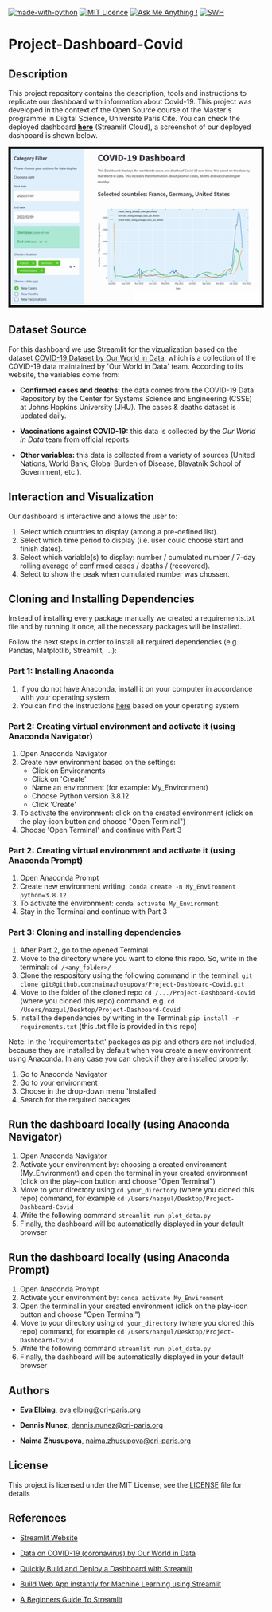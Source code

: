 [![made-with-python](https://img.shields.io/badge/Made%20with-Python-1f425f.png)](https://www.python.org/)
[![MIT Licence](https://img.shields.io/badge/License-MIT-blue.png)](https://github.com/naimazhusupova/Project-Dashboard-Covid/blob/main/LICENSE)
[![Ask Me Anything !](https://img.shields.io/badge/Ask%20me-anything-1abc9c.png)](https://github.com/naimazhusupova/Project-Dashboard-Covid/issues)
[![SWH](https://archive.softwareheritage.org/badge/swh:1:dir:4344038aa64c26473fefb27c4dd8cca0c4748fc3/)](https://archive.softwareheritage.org/swh:1:dir:4344038aa64c26473fefb27c4dd8cca0c4748fc3;origin=https://github.com/naimazhusupova/Project-Dashboard-Covid;visit=swh:1:snp:2f48c1ea827e9550fc13ff660892cbac08d5a9a4;anchor=swh:1:rev:e9ceed24df5c4a852c30a152e7a741dbfdad9efc)



# Project-Dashboard-Covid


## Description

This project repository contains the description, tools and instructions to replicate our dashboard with information about Covid-19. This project was developed in the context of the Open Source course of the Master's programme in Digital Science, Université Paris Cité. You can check the deployed dashboard [**here**](https://share.streamlit.io/naimazhusupova/project-dashboard-covid/main/plot_data.py) (Streamlit Cloud), a screenshot of our deployed dashboard is shown below.

<p align="center">
    <kbd>
        <img src=".images/screenshot-dashboard.png" alt="image" width="680" border="5"/>
    </kbd>
</p>


## Dataset Source

For this dashboard we use Streamlit for the vizualization based on the dataset [COVID-19 Dataset by Our World in Data](https://github.com/owid/covid-19-data/blob/master/public/data/README.md), which is a collection of the COVID-19 data maintained by 'Our World in Data' team. According to its website, the variables come from:

- **Confirmed cases and deaths:** the data comes from the COVID-19 Data Repository by the Center for Systems Science and Engineering (CSSE) at Johns Hopkins University (JHU). The cases & deaths dataset is updated daily.

- **Vaccinations against COVID-19:** this data is collected by the _Our World in Data_ team from official reports.

- **Other variables:** this data is collected from a variety of sources (United Nations, World Bank, Global Burden of Disease, Blavatnik School of Government, etc.). 


## Interaction and Visualization

Our dashboard is interactive and allows the user to:

1. Select which countries to display (among a pre-defined list).
2. Select which time period to display (i.e. user could choose start and finish dates).
3. Select which variable(s) to display: number / cumulated number / 7-day rolling average of confirmed cases / deaths / (recovered).
4. Select to show the peak when cumulated number was chossen.


## Cloning and Installing Dependencies

Instead of installing every package manually we created a requirements.txt file and by running it once, all the necessary packages will be installed.

Follow the next steps in order to install all required dependencies (e.g. Pandas, Matplotlib, Streamlit, ...):

### Part 1: Installing Anaconda
1. If you do not have Anaconda, install it on your computer in accordance with your operating system
2. You can find the instructions [here]( https://docs.anaconda.com/anaconda/install/) based on your operating system

### Part 2: Creating virtual environment and activate it (using Anaconda Navigator)
1. Open Anaconda Navigator
2. Create new environment based on the settings:
    - Click on Environments
    - Click on 'Create'
    - Name an environment (for example: My_Environment)
    - Choose Python version 3.8.12
    - Click 'Create'
3. To activate the environment: click on the created environment (click on the play-icon button and choose "Open Terminal")
4. Choose 'Open Terminal' and continue with Part 3

### Part 2: Creating virtual environment and activate it (using Anaconda Prompt)
1. Open Anaconda Prompt
2. Create new environment writing: `conda create -n My_Environment python=3.8.12`
3. To activate the environment: `conda activate My_Environment`
4. Stay in the Terminal and continue with Part 3

### Part 3: Cloning and installing dependencies
1. After Part 2, go to the opened Terminal
2. Move to the directory where you want to clone this repo. So, write in the terminal: `cd /<any_folder>/`
3. Clone the respository using the following command in the terminal: `git clone git@github.com:naimazhusupova/Project-Dashboard-Covid.git`
4. Move to the folder of the cloned repo `cd /.../Project-Dashboard-Covid` (where you cloned this repo) command, e.g. `cd /Users/nazgul/Desktop/Project-Dashboard-Covid`
5. Install the dependencies by writing in the Terminal: `pip install -r requirements.txt` (this .txt file is provided in this repo)

Note:
In the 'requirements.txt' packages as pip and others are not included, because they are installed by default when you create a new environment using Anaconda. In any case you can check if they are installed properly:
1. Go to Anaconda Navigator
2. Go to your environment
3. Choose in the drop-down menu 'Installed'
4. Search for the required packages


## Run the dashboard locally (using Anaconda Navigator)

1. Open Anaconda Navigator
2. Activate your environment by: choosing a created environment (My_Environment) and open the terminal in your created environment (click on the play-icon button and choose "Open Terminal")
4. Move to your directory using `cd your_directory` (where you cloned this repo) command, for example `cd /Users/nazgul/Desktop/Project-Dashboard-Covid`
5. Write the following command `streamlit run plot_data.py`
6. Finally, the dashboard will be automatically displayed in your default browser


## Run the dashboard locally (using Anaconda Prompt)

1. Open Anaconda Prompt
2. Activate your environment by: `conda activate My_Environment`
3. Open the terminal in your created environment (click on the play-icon button and choose "Open Terminal")
4. Move to your directory using `cd your_directory` (where you cloned this repo) command, for example `cd /Users/nazgul/Desktop/Project-Dashboard-Covid`
5. Write the following command `streamlit run plot_data.py`
6. Finally, the dashboard will be automatically displayed in your default browser


## Authors

- **Eva Elbing**, <eva.elbing@cri-paris.org>

- **Dennis Nunez**, <dennis.nunez@cri-paris.org>

- **Naima Zhusupova**, <naima.zhusupova@cri-paris.org>


## License

This project is licensed under the MIT License, see the [LICENSE](https://github.com/naimazhusupova/Project-Dashboard-Covid/blob/main/LICENSE) file for details


## References

- [Streamlit Website](https://streamlit.io/)

- [Data on COVID-19 (coronavirus) by Our World in Data](https://github.com/owid/covid-19-data/blob/master/public/data/README.md)

- [Quickly Build and Deploy a Dashboard with Streamlit](https://towardsdatascience.com/quickly-build-and-deploy-an-application-with-streamlit-988ca08c7e83)

- [Build Web App instantly for Machine Learning using Streamlit](https://www.analyticsvidhya.com/blog/2021/06/build-web-app-instantly-for-machine-learning-using-streamlit/)

- [A Beginners Guide To Streamlit](https://www.geeksforgeeks.org/a-beginners-guide-to-streamlit/)

